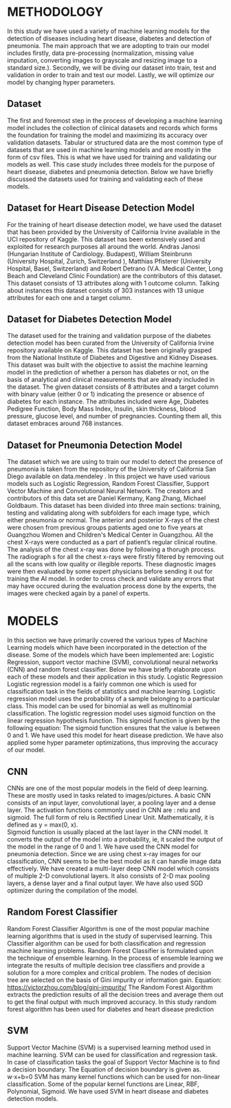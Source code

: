 # METHODOLOGY
In this study we have used a variety of machine learning models for the detection of diseases including heart disease, diabetes and detection of pneumonia. The main approach that we are adopting to train our model includes firstly, data pre-processing (normalization, missing value imputation, converting images to grayscale and resizing image to a standard size.). Secondly, we will be diving our dataset into train, test and validation in order to train and test our model. Lastly, we will optimize our model by changing hyper parameters.

## Dataset
The first and foremost step in the process of developing a machine learning model includes the collection of clinical datasets and records which forms the foundation for training the model and  maximizing its accuracy over validation datasets. Tabular or structured data are the most common type of datasets that are used in machine learning models and are mostly in the form of csv files. This is what we have used for training and validating our models as well. This case study includes three models for the purpose of heart disease, diabetes and pneumonia detection. Below we have briefly discussed the datasets used for training and validating each of these models.

## Dataset for Heart Disease Detection Model 
For the training of heart disease detection model, we have used the dataset that has been  provided by the University of California Irvine available in the UCI repository of Kaggle. This dataset has been extensively used and exploited for research purposes all around the world. Andras Janosi (Hungarian Institute of Cardiology. Budapest), William Steinbrunn (University Hospital, Zurich, Switzerland ), Matthias Pfisterer (University Hospital, Basel, Switzerland) and Robert Detrano (V.A. Medical Center, Long Beach and Cleveland Clinic Foundation) are the contributors of this dataset. This dataset consists of 13 attributes along with 1 outcome column. Talking about instances this dataset consists of 303 instances with 13 unique attributes for each one and a target column. 

## Dataset for Diabetes Detection Model
The dataset used for the training and validation purpose of the diabetes detection model has been curated from  the University of California Irvine repository available on Kaggle. This dataset has been originally grasped from the National Institute of Diabetes and Digestive and Kidney Diseases. This dataset was built with the objective to assist the machine learning model in the prediction of whether a person has diabetes or not, on the basis of analytical and clinical measurements that are already included in the dataset. The given dataset consists of 8 attributes and a target column with binary value (either 0 or 1) indicating the presence or absence of diabetes for each instance. The attributes included were Age, Diabetes Pedigree Function, Body Mass Index, Insulin, skin thickness, blood pressure, glucose level, and number of pregnancies.  Counting them all, this dataset embraces around 768 instances.


## Dataset for Pneumonia Detection Model
The dataset which we are using to train our model to detect the presence of pneumonia is taken from the repository of the University of California San Diego available on data.mendeley . In this project we have used various models such as Logistic Regression, Random Forest Classifier, Support Vector Machine and Convolutional Neural Network.  The creators and contributors of this data set are Daniel Kermany, Kang Zhang, Michael Goldbaum. This dataset has been divided into three main sections: training, testing and validating along with subfolders for each image type, which either pneumonia or normal. The anterior and posterior X-rays of the chest were chosen from previous groups patients aged one to five years at Guangzhou Women and Children's Medical Center in Guangzhou. All the chest X-rays were conducted as a part of patient’s regular clinical routine. The analysis of the chest x-ray was done by following a thorugh process. The radiograph s for all the chest x-rays were firstly filtered
by removing out all the scans with low quality or illegible reports. These diagnostic images were then evaluated by some expert physicians
before sending it out for training the AI model. In order to cross check and validate any errors that may have occured during the evaluation 
process done by the experts, the images were checked again by a panel of experts.


# MODELS
In this section we have primarily covered the various types of Machine Learning models which have been incorporated in the detection of the disease. Some of the models which have been implemented are: Logistic Regression, support vector machine (SVM), convolutional neural networks (CNN) and random forest classifier. Below we have briefly elaborate upon each of these models and their application in this study.
Logistic Regression
Logistic regression model is a fairly common one which is used for classification task in the fields of statistics and machine learning. Logistic regression model uses the probability of a sample belonging to a particular class. This model can be used for binomial as well as multinomial classification. The logistic regression model uses sigmoid function on the linear regression hypothesis function. This sigmoid function is given by the following equation:
The sigmoid function ensures that the value is between 0 and 1. We have used this model for heart disease prediction. We have also applied some hyper parameter optimizations, thus improving the accuracy of our model.

## CNN
CNNs are one of the most popular models in the field of deep learning. These are mostly used in tasks related to images/pictures.  A basic CNN consists of an input layer, convolutional layer, a pooling layer and a dense layer. The activation functions commonly used in CNN are : relu and sigmoid. The full form of relu is Rectified Linear Unit. Mathematically, it is defined as y = max(0, x).  
Sigmoid function is usually placed at the last layer in the CNN model. It converts the output of the model into a probability, ie, it scaled the output of the model in the range of 0 and 1.
We have used the CNN model for pneumonia detection. Since we are using chest x-ray images for our classification, CNN seems to be the best model as it can handle image data effectively. We have created a multi-layer deep CNN model which consists of multiple 2-D convolutional layers. It also consists of 2-D max pooling layers, a dense layer and a final output layer. We have also used SGD optimizer during the compilation of the model.

## Random Forest Classifier
Random Forest Classifier Algorithm is one of the most popular machine learning algorithms that is used in the study of supervised learning. This Classifier algorithm can be used for both classification and regression machine learning problems. Random Forest Classifier is formulated upon the technique of ensemble learning. In the process of ensemble learning we integrate the results of multiple decision tree classifiers and provide a solution for a more complex and critical problem.  The nodes of decision tree are selected on the basis of Gini impurity or information gain.
Equation: https://victorzhou.com/blog/gini-impurity/
The Random Forest Algorithm extracts the prediction results of all the decision trees and average them out to get the final output with much improved accuracy. In this study random forest algorithm has been used for diabetes and heart disease prediction

## SVM
Support Vector Machine (SVM) is a supervised learning method used in machine learning. SVM can be used for classification and regression task. In case of classification tasks the goal of Support Vector Machine is to find a decision boundary. The Equation of decision boundary is given as. 
w⋅x+b=0 
SVM has many kernel functions which can be used for non-linear classification. Some of the popular kernel functions are Linear, RBF, Polynomial, Sigmoid. We have used SVM in heart disease and diabetes detection models.



